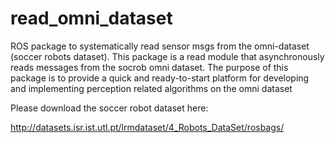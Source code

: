 read_omni_dataset
=================

ROS package to systematically read sensor msgs from the omni-dataset (soccer robots dataset).
This package is a read module that asynchronously reads messages from the socrob omni dataset. The purpose of this package is to provide a quick and ready-to-start platform for developing and implementing perception related algorithms on the omni dataset

Please download the soccer robot dataset here:

http://datasets.isr.ist.utl.pt/lrmdataset/4_Robots_DataSet/rosbags/

